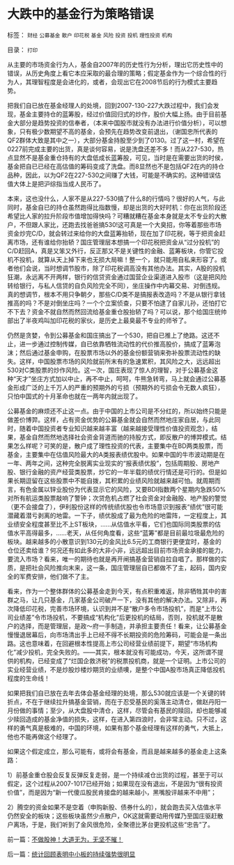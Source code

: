 # 大跌中的基金行为策略错误

标签： `财经` `公募基金` `散户` `印花税` `基金` `风险` `投资` `投机` `理性投资` `机构` 

目录： `打印`

从主要的市场资金行为人，基金自2007年的历史性行为分析，理出它历史性中的错误，从历史角度上看它本应采取的最合理的策略；假定基金作为一个综合性的行为人，其理智程度是会进化的，或者，会现出它在2008节后的行为模式主要趋势。



把我们自已放在基金经理人的处境，回到2007-130-227大跌过程中，我们会发现，基金主要持仓的蓝筹股，经过价值回归式的炒作，股价大幅上扬。由于目前基金大部分是趋势投资的信奉者，（本来中国股市就没有办法进行价值分析），可以想象，只有极少数期望不高的基金，会预先在趋势改变前退出，（谢国忠所代表的QF2群体大致是其中之一），大部分基金持股至少到了0130。过了这一村，希望在0227前完成主要的出货，真是谈何容易，说是洗盘还差不多！而从227-530，热点显然不是基金重仓持有的大盘低成长蓝筹股，可见，当时是在需要出货的时侯，基金把自已已经在高估值的筹码变成了洗盘。而8显然也不是包括QF2在内的持仓品种，因此，以为QF2在227-530之间赚了大钱，可能是不确实的。这种错误估值大体上是把沪综指当成人民币了。



本来，这也没什么，人家不是从227-530搞了什么8的行情吗？很好的人气，与此同时，基金自已的持仓虽然跑得比指数慢，却是出货的大好时机：你在出货阶段还希望比人家的拉升阶段市值增加得快吗？可糟就糟在基金本身就是太不专业的大散户，不但跟人家比，还跑去找爸爸搞530!这可真是一个大臭招，你等着那些市场资金炒完C/D，就会转过来给你的大盘蓝筹抬轿，现在加了印花税，等于把资金赶离市场，还有谁给你抬轿？国庄管理层本想搞一个印花税把资金从“过分投机”的C/D赶回A，真是又笨又外行，反正那又不是关键性的金融、蓝筹板块，你管它投机不投机，就算从天上掉下来也无损大局嘛！整一个，就只能用自私来形容了。或者他们会说，当时想调节股市，除了印花税调高没有其他办法。其实，A股的投机狂潮，永远离不开两样，银行的信贷资金通过国营企业渠道进入股市（这是把风险转给银行，与私人信贷的自负风险完全不同），坐庄操作中内幕交易、对倒违规。真的想调节，根本不用只争朝夕，那些C/D类不是搞报表改造吗？不是从银行拿钱推高的吗？不是对倒坐庄吗？一个个立案侦查，只要不怕逮了自家儿孙，还怕打它不下去？资金不就自然而然回流给基金重仓股抬轿了吗？可以说，那个给国庄统帅部出了半夜鸡叫加印花税的家伙，是历史上最臭最不专业的师爷了。



仍然是贪婪，令到公募基金和国庄搞出了一个530，把自已推上了绝路。这还不止，进一步通过控制传媒，自已依靠牺牲流动性的代价推高股价，搞成了蓝筹泡沫；然后通过基金申购，在股票市场以外的基金份额营销来弥补股票流动性的缺失。这样，中国股票市场的风险就前所末有的急速累积，其风险之大，远远超出530对C类股票的炒作风险。这一次，国庄表现了惊人的理智，对于公募基金这种“天才”坐庄方式加以中止，再不中止，呵呵，牛熊急转弯，马上就会通过公募基金形成广泛的上千万人的严重的预期外的亏损（预期外的亏损会令无数人疯狂），只怕中国式的十月革命也就在一两年内就出现了。



公募基金的麻烦还不止这一点。由于中国的上市公司是不分红的，所以始终只能是做差价博羿。这样，占有资金优势的公募基金就会自然而然地庄家自居，与此同时，随着中国投资者专业知识越来越丰富（越来越接受理性价值投资观念），结果，基金自然而然地选择社会资金背道而驰的持股方式，即反散户的博羿模式。结果怎么样呢？可笑的是，散户成了理性投资的代表，主要集中在BD两类股票，而基金，主要集中在估值风险最大的A类报表绩优股中。如果中国的牛市波动期是在一年、两年之间，这种完全脱离实业现实的“报表绩优股”，包括周期股、房地产股、银行金融的资产经营类股票，炒它的一年半载的绩优行情还是可行的。但是如果长期逗留在这些股票中不能自拨，其积累的业绩风险就越来越可怕。就周期而言，有色金属以锌业股份为代表显示它的风险，又要BDI指数两个星期内急跌50%对所有航运类股票敲响了警钟；次贷危机占燃了社会资金对金融股、地产股的警觉（更不会接盘了），伊利股份这样的传统绩优股也令市场意识到报表“绩优”很可能潜藏着潜亏剥离的地雷。一下子，绩优股成了最为危险的地雷阵，一定程度上，其业绩安全程度甚至比不上ST板块，……从估值水平看，它们也国际同类股票的估值水平高得最多，……老天，从任何角度看，这些“蓝筹”都是目前最垃圾最危险的板块。越来越多的小散意识到130元的金风比6.5元的工商银行更便宜时，基金的仓位还卖给谁？何况还有如此多的大非小非，远远超出目前市场资金承接的能力，要流入市场？看来，唯一的期待也就是再开闸搞基金营销自拉自唱了。那样做的实质，是把社会风险推向末来，这一条，国庄管理层自已都做不了主，起码，国内安全的军费安排，他们做不了主。



看来，作为一个整体群体的公募基金走到今天，有点积重难返，除非牺牲其中的害群之马，让几只基金，几家基金公司破产一下，没有其他的解决办法。又除非，再次降低印花税，完善市场环境，认识到并不是“散户多令市场投机”，而是“上市公司业绩差”令市场投机，不要搞成“机构化”后更投机的结局，否则，投机就不是散户的选择，而是管理层，是政～府一手制造，并承担主要责任！看来，让公募基金慢慢退居幕后，向市场清出手上已经不得不长期投资的危险筹码，可能会是一条出路。这也意味着，在回避根本性提高上市公司经营业绩前提下，期望“市场机构化”减少投机，完全失败的。——其实，根本就没有可能成功，今天，这所谓不提供的机构，已经变成了“烂国企救济税”的税票投机商，就是一个证明。上市公司的实业经营业绩，不是炒股炒楼炒期货的业绩噢，是整个中国A股市场真正降低投机程度的生命线！



如果把我们自已放在去年去体会基金经理的处境，那么530就应该是一个关键的转折点，不在于继续拉升搞基金营销，而在于忍受基民的奚落主动清仓，做赵丹阳一月份做的事情；至少，从大盘股中清仓，这样，尽管会有基民的赎回，却也能够减少赎回造成的基金净值的损失，这样，在进入第四浪时，会非常主动。只不过，这样的勇气真是极难的，中国的环境，如果有那个基金经理有这样的勇气，大抵上，他也不能再做这个经理了。



如果这个假定成立，那么可能有，或将会有基金，而且是越来越多的基金走上这条路：

1）前基金重仓股会反复反弹反复走弱，是一个持续减仓出货的过程，甚至于可以假定，这个过程从2007-1017已经开始；如果现在没有退出，不是因为“很有投资价值”，而是因为“新一代傻瓜股民肯接盘的越来越小，黑嘴股评越来不中用”；

2）腾空的资金如果不是空着（申购新股、债券什么的），就会跑去买入估值水平仍然安全的板块；这些板块虽然少点散户，OK这就需要动用传媒乃至国庄驱赶散户离场，于是，我们听到了金风很危险，全聚德比茅台更投机这些“忠告”了。





前一篇：[不做股神！大道无为，无坚不摧！](../../../2008/2/5/不做股神！大道无为，无坚不摧！.md)

后一篇：[统计回顾表明中小板的持续强势很明显](../../../2008/2/13/统计回顾表明中小板的持续强势很明显.md)
